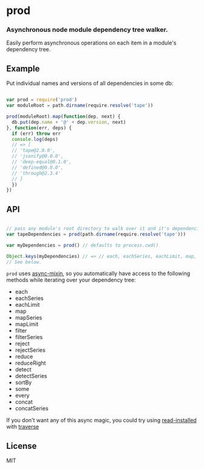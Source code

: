 # prod

### Asynchronous node module dependency tree walker.

Easily perform asynchronous operations on each item in a module's dependency tree.

## Example

Put individual names and versions of all dependencies in some db:

```js

var prod = require('prod')
var moduleRoot = path.dirname(require.resolve('tape'))

prod(moduleRoot).map(function(dep, next) {
  db.put(dep.name + '@' + dep.version, next)
}, function(err, deps) {
  if (err) throw err
  console.log(deps)
  // => [
  // 'tape@2.0.0',
  // 'jsonify@0.0.0',
  // 'deep-equal@0.1.0',
  // 'defined@0.0.0',
  // 'through@2.3.4'
  // ]
  })
})

```

## API

```js

// pass any module's root directory to walk over it and it's dependencies
var tapeDependencies = prod(path.dirname(require.resolve('tape')))

var myDependencies = prod() // defaults to process.cwd()

Object.keys(myDependencies) // => // each, eachSeries, eachLimit, map, ...etc.
// See below.

```

`prod` uses [async-mixin](https://github.com/timoxley/async-mixin), so you automatically have access to the following
methods while iterating over your dependency tree:

* each
* eachSeries
* eachLimit
* map
* mapSeries
* mapLimit
* filter
* filterSeries
* reject
* rejectSeries
* reduce
* reduceRight
* detect
* detectSeries
* sortBy
* some
* every
* concat
* concatSeries

If you don't want any of this async magic, you could try using
[read-installed](https://github.com/isaacs/read-installed) with
[traverse](https://github.com/substack/js-traverse)




## License

MIT
